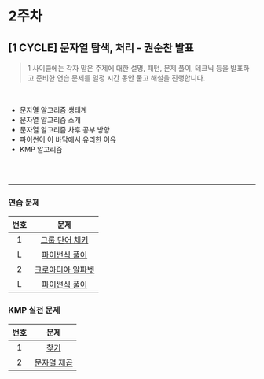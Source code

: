 # 2주차

## [1 CYCLE] 문자열 탐색, 처리 - 권순찬 발표
> 1 사이클에는 각자 맡은 주제에 대한 설명, 패턴, 문제 풀이, 테크닉 등을 발표하고 준비한 연습 문제를 일정 시간 동안 풀고 해설을 진행합니다.

<br>

- 문자열 알고리즘 생태계
- 문자열 알고리즘 소개
- 문자열 알고리즘 차후 공부 방향
- 파이썬이 이 바닥에서 유리한 이유
- KMP 알고리즘

<br>
<br>

---

### 연습 문제
|번호|문제|
|:---:|:---:|
|1|[그룹 단어 체커](https://www.acmicpc.net/problem/1316) |
|L|[파이썬식 풀이](https://www.acmicpc.net/source/24198680) |
|2|[크로아티아 알파벳](https://www.acmicpc.net/problem/2941) |
|L|[파이썬식 풀이](https://www.acmicpc.net/source/23631256) |

### KMP 실전 문제
|번호|문제|
|:---:|:---:|
|1|[찾기](https://www.acmicpc.net/problem/1786) |
|2|[문자열 제곱](https://www.acmicpc.net/problem/4354) |
